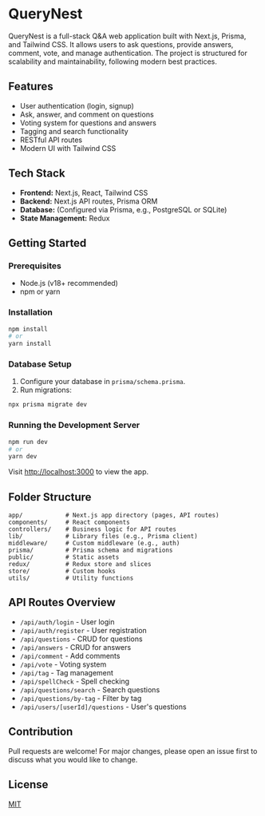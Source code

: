 # QueryNest

QueryNest is a full-stack Q&A web application built with Next.js, Prisma, and Tailwind CSS. It allows users to ask questions, provide answers, comment, vote, and manage authentication. The project is structured for scalability and maintainability, following modern best practices.

## Features
- User authentication (login, signup)
- Ask, answer, and comment on questions
- Voting system for questions and answers
- Tagging and search functionality
- RESTful API routes
- Modern UI with Tailwind CSS

## Tech Stack
- **Frontend:** Next.js, React, Tailwind CSS
- **Backend:** Next.js API routes, Prisma ORM
- **Database:** (Configured via Prisma, e.g., PostgreSQL or SQLite)
- **State Management:** Redux

## Getting Started

### Prerequisites
- Node.js (v18+ recommended)
- npm or yarn

### Installation
```bash
npm install
# or
yarn install
```

### Database Setup
1. Configure your database in `prisma/schema.prisma`.
2. Run migrations:
```bash
npx prisma migrate dev
```

### Running the Development Server
```bash
npm run dev
# or
yarn dev
```

Visit [http://localhost:3000](http://localhost:3000) to view the app.

## Folder Structure
```
app/            # Next.js app directory (pages, API routes)
components/     # React components
controllers/    # Business logic for API routes
lib/            # Library files (e.g., Prisma client)
middleware/     # Custom middleware (e.g., auth)
prisma/         # Prisma schema and migrations
public/         # Static assets
redux/          # Redux store and slices
store/          # Custom hooks
utils/          # Utility functions
```

## API Routes Overview
- `/api/auth/login` - User login
- `/api/auth/register` - User registration
- `/api/questions` - CRUD for questions
- `/api/answers` - CRUD for answers
- `/api/comment` - Add comments
- `/api/vote` - Voting system
- `/api/tag` - Tag management
- `/api/spellCheck` - Spell checking
- `/api/questions/search` - Search questions
- `/api/questions/by-tag` - Filter by tag
- `/api/users/[userId]/questions` - User's questions

## Contribution
Pull requests are welcome! For major changes, please open an issue first to discuss what you would like to change.

## License
[MIT](LICENSE)
